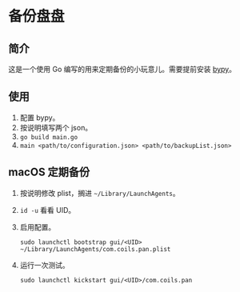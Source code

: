 # 备份盘盘

## 简介

这是一个使用 Go 编写的用来定期备份的小玩意儿。需要提前安装 [bypy](https://github.com/houtianze/bypy)。

## 使用

1. 配置 bypy。
2. 按说明填写两个 json。
3. ```go build main.go```
4. ```main <path/to/configuration.json> <path/to/backupList.json>```

## macOS 定期备份

1. 按说明修改 plist，搁进 `~/Library/LaunchAgents`。
2. ```id -u``` 看看 UID。
3. 启用配置。

   ```sudo launchctl bootstrap gui/<UID> ~/Library/LaunchAgents/com.coils.pan.plist```
4. 运行一次测试。

   ```sudo launchctl kickstart gui/<UID>/com.coils.pan```
